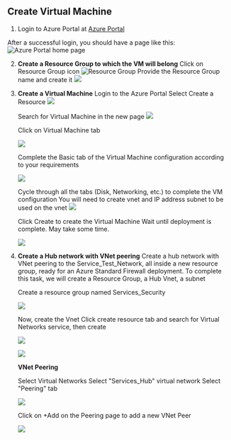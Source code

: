## Create Virtual Machine ##

1. Login to Azure Portal at [Azure Portal](www.portal.azure.com)

After a successful login, you should have a page like this:
![Azure Portal home page](azure_portal_homepage.png)

2. **Create a Resource Group to which the VM will belong**
   Click on Resource Group icon
   ![Resource Group](resource_group.png)
   Provide the Resource Group name and create it
   ![](create-resourcegroup.png)

3. **Create a Virtual Machine**
   Login to the Azure Portal
   Select Create a Resource
   ![](create-resource.png)

   Search for Virtual Machine in the new page
   ![](search_vm.png)

   Click on Virtual Machine tab

   ![](search_result1.png)

   Complete the Basic tab of the Virtual Machine configuration according to your requirements

   ![](vm_basic_config.png)

   Cycle through all the tabs (Disk, Networking, etc.) to complete the VM configuration
   You will need to create vnet and IP address subnet to be used on the vnet
   ![](vnet_ipaddress.png)
   
   Click Create to create the Virtual Machine
   Wait until deployment is complete. May take some time.

   ![](vm_dep_complete.png)

4. **Create a Hub network with VNet peering**
   Create a hub network with VNet peering to the Service_Test_Network, all inside a new resource group, ready for an Azure Standard Firewall deployment.
   To complete this task, we will create a Resource Group, a Hub Vnet, a subnet

   Create a resource group named Services_Security

   ![](resource_grp2.png)

   Now, create the Vnet
   Click create resource tab and search for Virtual Networks service, then create
   
   ![](virt_netw.png)

   ![](virt_netwip.png)


   **VNet Peering**

   Select Virtual Networks
   Select "Services_Hub" virtual network
   Select "Peering" tab

   ![](vnet_peering.png)

   Click on +Add on the Peering page to add a new VNet Peer

   ![](vnet_peering_config.png)
   
   
   

   
   
